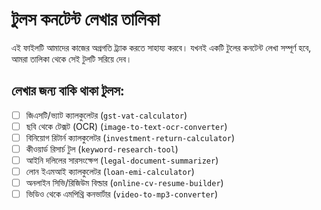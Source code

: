 # টুলস কনটেন্ট লেখার তালিকা

এই ফাইলটি আমাদের কাজের অগ্রগতি ট্র্যাক করতে সাহায্য করবে। যখনই একটি টুলের কনটেন্ট লেখা সম্পূর্ণ হবে, আমরা তালিকা থেকে সেই টুলটি সরিয়ে দেব।

## লেখার জন্য বাকি থাকা টুলস:

- [ ] জিএসটি/ভ্যাট ক্যালকুলেটর (`gst-vat-calculator`)
- [ ] ছবি থেকে টেক্সট (OCR) (`image-to-text-ocr-converter`)
- [ ] বিনিয়োগ রিটার্ন ক্যালকুলেটর (`investment-return-calculator`)
- [ ] কীওয়ার্ড রিসার্চ টুল (`keyword-research-tool`)
- [ ] আইনি দলিলের সারসংক্ষেপ (`legal-document-summarizer`)
- [ ] লোন ইএমআই ক্যালকুলেটর (`loan-emi-calculator`)
- [ ] অনলাইন সিভি/রিজিউম বিল্ডার (`online-cv-resume-builder`)
- [ ] ভিডিও থেকে এমপিথ্রি কনভার্টার (`video-to-mp3-converter`)
